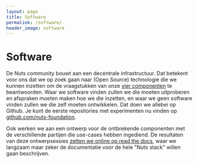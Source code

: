 ```yaml
---
layout: page
title: Software
permalink: /software/
header_image: software
---
```


# Software

De Nuts community bouwt aan een decentrale infrastructuur. Dat betekent voor ons dat we op zoek gaan naar (Open Source) technologie die we kunnen inzetten om de vraagstukken van onze [vier componenten](/componenten) te beantwoorden. Waar we software vinden zullen we die moeten uitproberen en afspraken moeten maken hoe we die inzetten, en waar we geen software vinden zullen we die zelf moeten ontwikkelen. Dat doen we allebei op Github. Je kunt de eerste repositories met experimenten nu vinden op [github.com/nuts-foundation](https://www.github.com/nuts-foundation).

Ook werken we aan een ontwerp voor de ontbrekende componenten met de verschillende partijen die use-cases hebben ingediend. De resultaten van deze ontwerpsessies [zetten we online op read the docs](https://nuts-documentation.readthedocs.io), waar we langzaam maar zeker de documentatie voor de hele "Nuts stack" willen gaan beschrijven.
